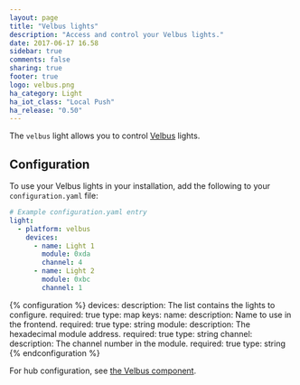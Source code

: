 ```yaml
---
layout: page
title: "Velbus lights"
description: "Access and control your Velbus lights."
date: 2017-06-17 16.58
sidebar: true
comments: false
sharing: true
footer: true
logo: velbus.png
ha_category: Light
ha_iot_class: "Local Push"
ha_release: "0.50"
---
```


The `velbus` light allows you to control [Velbus](http://www.velbus.eu) lights.

## Configuration

To use your Velbus lights in your installation, add the following to your `configuration.yaml` file:

```yaml
# Example configuration.yaml entry
light:
  - platform: velbus
    devices:
      - name: Light 1
        module: 0xda
        channel: 4
      - name: Light 2
        module: 0xbc
        channel: 1
```

{% configuration %}
devices:
  description: The list contains the lights to configure.
  required: true
  type: map
  keys:
    name:
      description: Name to use in the frontend.
      required: true
      type: string
    module:
      description: The hexadecimal module address.
      required: true
      type: string
    channel:
      description: The channel number in the module.
      required: true
      type: string
{% endconfiguration %}

For hub configuration, see [the Velbus component](/components/velbus/).
